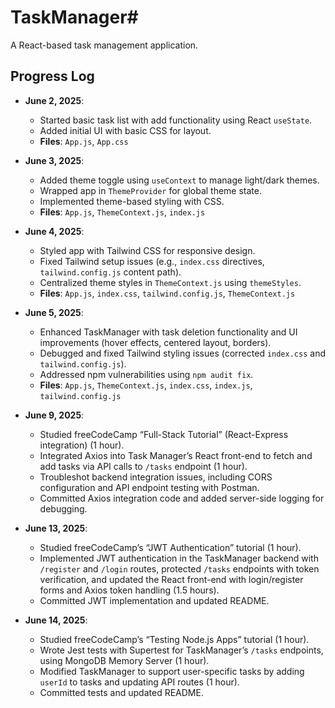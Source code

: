 # TaskManager#
A React-based task management application.

## Progress Log

- **June 2, 2025**:
  - Started basic task list with add functionality using React `useState`.
  - Added initial UI with basic CSS for layout.
  - **Files**: `App.js`, `App.css`

- **June 3, 2025**:
  - Added theme toggle using `useContext` to manage light/dark themes.
  - Wrapped app in `ThemeProvider` for global theme state.
  - Implemented theme-based styling with CSS.
  - **Files**: `App.js`, `ThemeContext.js`, `index.js`

- **June 4, 2025**:
  - Styled app with Tailwind CSS for responsive design.
  - Fixed Tailwind setup issues (e.g., `index.css` directives, `tailwind.config.js` content path).
  - Centralized theme styles in `ThemeContext.js` using `themeStyles`.
  - **Files**: `App.js`, `index.css`, `tailwind.config.js`, `ThemeContext.js`

- **June 5, 2025**:
  - Enhanced TaskManager with task deletion functionality and UI improvements (hover effects, centered layout, borders).
  - Debugged and fixed Tailwind styling issues (corrected `index.css` and `tailwind.config.js`).
  - Addressed npm vulnerabilities using `npm audit fix`.
  - **Files**: `App.js`, `ThemeContext.js`, `index.css`, `index.js`, `tailwind.config.js`
 
- **June 9, 2025**:
  - Studied freeCodeCamp “Full-Stack Tutorial” (React-Express integration) (1 hour).
  - Integrated Axios into Task Manager’s React front-end to fetch and add tasks via API calls to `/tasks` endpoint (1 hour).
  - Troubleshot backend integration issues, including CORS configuration and API endpoint testing with Postman.
  - Committed Axios integration code and added server-side logging for debugging.

- **June 13, 2025**:
  - Studied freeCodeCamp’s “JWT Authentication” tutorial (1 hour).
  - Implemented JWT authentication in the TaskManager backend with `/register` and `/login` routes, protected `/tasks` endpoints with token verification, and updated the React front-end with login/register forms and Axios token handling (1.5 hours).
  - Committed JWT implementation and updated README.

- **June 14, 2025**:
  - Studied freeCodeCamp’s “Testing Node.js Apps” tutorial (1 hour).
  - Wrote Jest tests with Supertest for TaskManager’s `/tasks` endpoints, using MongoDB Memory Server (1 hour).
  - Modified TaskManager to support user-specific tasks by adding `userId` to tasks and updating API routes (1 hour).
  - Committed tests and updated README.
